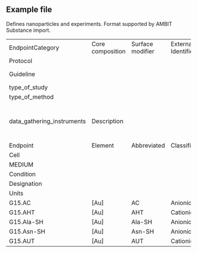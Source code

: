 Example file
------------

Defines nanoparticles and experiments.  Format supported by AMBIT Substance import.


<table>
<tr>
<td>EndpointCategory</td><td>Core composition</td><td>Surface modifier</td><td>External Identifier</td><td>PC_GRANULOMETRY</td><td>PC_GRANULOMETRY</td><td>ZETA_POTENTIAL</td><td>ZETA_POTENTIAL</td>
</tr><tr>
<td>Protocol</td><td></td><td></td><td></td><td>TEM</td><td>TEM</td><td>DLS</td><td>DLS</td>
</tr><tr>
<td>Guideline</td><td></td><td></td><td></td><td>doi: 10.1021/nn406018q</td><td>doi: 10.1021/nn406018q</td><td>doi: 10.1021/nn406018q</td><td>doi: 10.1021/nn406018q</td>
</tr><tr>
<td>type_of_study</td><td></td><td></td><td></td><td></td><td></td><td></td><td></td>
</tr><tr>
<td>type_of_method</td><td></td><td></td><td></td><td>TEM</td><td>TEM</td><td>DLS</td><td>DLS</td>
</tr><tr>
<td>data_gathering_instruments</td><td>Description</td><td></td><td></td><td>Tecnai 20 (FEI) microscope;Tecnai 20 (FEI) microscope;AMT 16000 camera</td><td>Tecnai 20 (FEI) microscope;Tecnai 20 (FEI) microscope;AMT 16000 camera</td><td>ZetaSizer Nano ZS (Malvern Instruments)</td><td>ZetaSizer Nano ZS (Malvern Instruments)</td>
</tr><tr>
<td>Endpoint</td><td>Element</td><td>Abbreviated</td><td>Classification</td><td>Core size</td><td>Core size</td><td>ZETA POTENTIAL</td><td>ZETA POTENTIAL</td>
</tr><tr>
<td>Cell</td><td></td><td></td><td></td><td></td><td></td><td></td><td></td>
</tr><tr>
<td>MEDIUM</td><td></td><td></td><td></td><td></td><td></td><td>Human serum</td><td>Human serum</td>
</tr><tr>
<td>Condition</td><td></td><td></td><td></td><td></td><td></td><td></td><td></td>
</tr><tr>
<td>Designation</td><td></td><td></td><td></td><td>Mean</td><td>SD</td><td>Mean</td><td>SD</td>
</tr><tr>
<td>Units</td><td></td><td></td><td></td><td>nm</td><td>nm</td><td>mV</td><td>nm</td>
</tr><tr>
<td>G15.AC</td><td>[Au]</td><td>AC</td><td>Anionic</td><td>14.9</td><td>1.2</td><td>-21.78</td><td>6.81</td>
</tr><tr>
<td>G15.AHT</td><td>[Au]</td><td>AHT</td><td>Cationic</td><td>14.9</td><td>1.2</td><td>15.22</td><td>3.05</td>
</tr><tr>
<td>G15.Ala-SH</td><td>[Au]</td><td>Ala-SH</td><td>Anionic</td><td>14.9</td><td>1.2</td><td>-24.08</td><td>0.68</td>
</tr><tr>
<td>G15.Asn-SH</td><td>[Au]</td><td>Asn-SH</td><td>Anionic</td><td>14.9</td><td>1.2</td><td>-20.27</td><td>6.1</td>
</tr><tr>
<td>G15.AUT</td><td>[Au]</td><td>AUT</td><td>Cationic</td><td></td><td></td><td>16.35</td><td>2.26</td>
</table>
